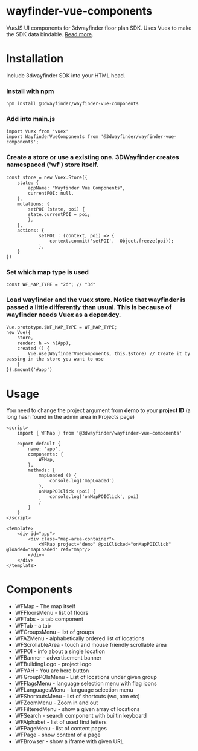 # wayfinder-vue-components
VueJS UI components for 3dwayfinder floor plan SDK.
Uses Vuex to make the SDK data bindable.
[Read more](https://3dwayfinder.com).

# Installation
Include 3dwayfinder SDK into your HTML head.
### Install with npm

    npm install @3dwayfinder/wayfinder-vue-components

### Add into main.js

    import Vuex from 'vuex'
    import WayfinderVueComponents from '@3dwayfinder/wayfinder-vue-components';

### Create a store or use a existing one. 3DWayfinder creates namespaced ('wf') store itself.

    const store = new Vuex.Store({
        state: {
            appName: "Wayfinder Vue Components",
            currentPOI: null,
        },
        mutations: {
            setPOI (state, poi) {
            state.currentPOI = poi;
            },
        },
        actions: {
                setPOI : (context, poi) => {
                    context.commit('setPOI',  Object.freeze(poi));
                },
        }
    })
### Set which map type is used

    const WF_MAP_TYPE = "2d"; // "3d"

### Load wayfinder and the vuex store. Notice that wayfinder is passed a little differently than usual. This is because of wayfinder needs Vuex as a dependcy.

    Vue.prototype.$WF_MAP_TYPE = WF_MAP_TYPE;
    new Vue({
        store,
        render: h => h(App),
        created () {
            Vue.use(WayfinderVueComponents, this.$store) // Create it by passing in the store you want to use
        }
    }).$mount('#app')

# Usage
You need to change the project argument from **demo** to your **project ID** (a long hash found in the admin area in Projects page)

    <script>
        import { WFMap } from '@3dwayfinder/wayfinder-vue-components'

        export default {
            name: 'app',
            components: {
                WFMap,
            },
            methods: {
                mapLoaded () {
                    console.log('mapLoaded')
                },
		        onMapPOIClick (poi) {
                    console.log('onMapPOIClick', poi)
                }
            }
        }
    </script>

    <template>
	    <div id="app">
		    <div class="map-area-container">
                <WFMap project="demo" @poiClicked="onMapPOIClick" @loaded="mapLoaded" ref="map"/>
            </div>
        </div>
    </template>

# Components

- WFMap - The map itself
- WFFloorsMenu - list of floors
- WFTabs - a tab component
- WFTab - a tab
- WFGroupsMenu - list of groups
- WFAZMenu - alphabetically ordered list of locations
- WFScrollableArea - touch and mouse friendly scrollable area
- WFPOI - info about a single location
- WFBanner - advertisement banner
- WFBuildingLogo - project logo
- WFYAH - You are here button
- WFGroupPOIsMenu - List of locations under given group
- WFFlagsMenu - language selection menu with flag icons
- WFLanguagesMenu - language selection menu
- WFShortcutsMenu - list of shortcuts (wc, atm etc)
- WFZoomMenu - Zoom in and out
- WFFilteredMenu - show a given array of locations
- WFSearch - search component with builtin keyboard
- WFAlphabet - list of used first letters
- WFPageMenu - list of content pages
- WFPage - show content of a page
- WFBrowser - show a iframe with given URL